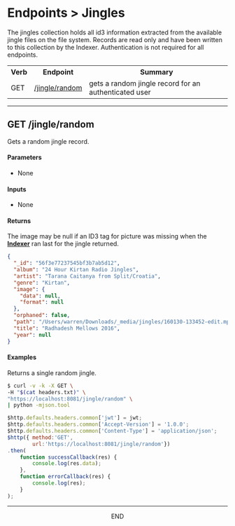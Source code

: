 <div class="page-header">
  <h1  id="page-title">Endpoints > Jingles</h1>
</div>

The jingles collection holds all id3 information extracted from the available jingle files
on the file system. Records are read only and have been written to this collection by the Indexer.
Authentication is not required for all endpoints.

<table id="tbl">
  <colgroup>
    <col>
    <col>
    <col>
    <col>
  </colgroup>
  <tr>
    <th>Verb</th>
    <th>Endpoint</th>
    <th>Summary</th>
  </tr>
  <tr><td>GET</td><td><a href="#get.jingle.random">/jingle/random</a></td>
  <td>gets a random jingle record for an authenticated user</td></tr>

</table>





<a name="get.jingle.random"></a>
<!-- GET /jingle/random ----------------------------------------- -->
<!-- -->
<!-- -->
<!-- -->
___
## GET /jingle/random
Gets a random jingle record.

#### Parameters
* None


#### Inputs
* None

#### Returns

The image may be null if an ID3 tag for picture was missing
when the
__[Indexer](/index.html?md=pages_indexer.md)__
 ran last for the jingle returned.

```json
{
  "_id": "56f3e77237545bf3b7ab5d12",
  "album": "24 Hour Kirtan Radio Jingles",
  "artist": "Tarana Caitanya from Split/Croatia",
  "genre": "Kirtan",
  "image": {
    "data": null,
    "format": null
  },
  "orphaned": false,
  "path": "/Users/warren/Downloads/_media/jingles/160130-133452-edit.mp3",
  "title": "Radhadesh Mellows 2016",
  "year": null
}
```


#### Examples
Returns a single random jingle.
```bash
$ curl -v -k -X GET \
-H "$(cat headers.txt)" \
"https://localhost:8081/jingle/random" \
| python -mjson.tool
```

```javascript
$http.defaults.headers.common['jwt'] = jwt;
$http.defaults.headers.common['Accept-Version'] = '1.0.0';
$http.defaults.headers.common['Content-Type'] = 'application/json';
$http({ method:'GET',
        url:'https://localhost:8081/jingle/random'})
.then(
    function successCallback(res) {
        console.log(res.data);
    },
    function errorCallback(res) {
        console.log(res);
    }
);
```







___
<div style="margin:0 auto;text-align:center;">END</div>
